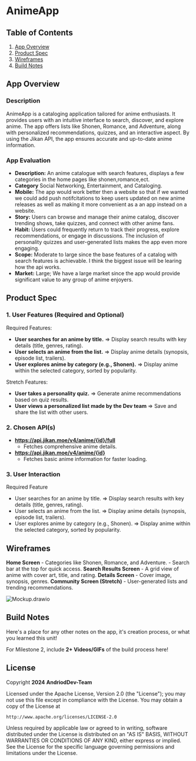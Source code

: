 # **AnimeApp**

## Table of Contents

1. [App Overview](#App-Overview)
1. [Product Spec](#Product-Spec)
1. [Wireframes](#Wireframes)
1. [Build Notes](#Build-Notes)

## App Overview

### Description 

AnimeApp is a cataloging application tailored for anime enthusiasts. It provides users with an intuitive interface to search, discover, and explore anime. The app offers lists like Shonen, Romance, and Adventure, along with personalized recommendations, quizzes, and an interactive aspect. By using the Jikan API, the app ensures accurate and up-to-date anime information.

### App Evaluation

- **Description:** An anime catalogue with search features, displays a few categories in the home pages like shonen,romance,ect.
- **Category** Social Networking, Entertainment, and Cataloging.
- **Mobile:** The app would work better then a website so that if we wanted we could add push notifcitations to keep users updated on new anime releases as well as making it more convenient as a an app instead on a website.
- **Story:** Users can browse and manage their anime catalog, discover trending shows, take quizzes, and connect with other anime fans.
- **Habit:** Users could frequently return to track their progress, explore recommendations, or engage in discussions. The inclusion of personality quizzes and user-generated lists makes the app even more engaging.
- **Scope:** Moderate to large since the base features of a catalog with search features is achievable. I think the biggest issue will be learing how the api works.
- **Market:** Large; We have a large market since the app would provide significant value to any group of anime enjoyers.

## Product Spec

### 1. User Features (Required and Optional)

Required Features:

- **User searches for an anime by title.**
=> Display search results with key details (title, genres, rating).
- **User selects an anime from the list.**
=> Display anime details (synopsis, episode list, trailers).
- **User explores anime by category (e.g., Shonen).**
=> Display anime within the selected category, sorted by popularity.

Stretch Features:

- **User takes a personality quiz.**
=> Generate anime recommendations based on quiz results.
- **User views a personalized list made by the Dev team**
=> Save and share the list with other users.

### 2. Chosen API(s)

- **https://api.jikan.moe/v4/anime/{id}/full**
    - Fetches comprehensive anime details.
- **https://api.jikan.moe/v4/anime/{id}**
    - Fetches basic anime information for faster loading.
  

### 3. User Interaction

Required Feature

- User searches for an anime by title.
    => Display search results with key details (title, genres, rating).
- User selects an anime from the list.
    => Display anime details (synopsis, episode list,         trailers).
- User explores anime by category (e.g., Shonen).
    => Display anime within the selected category, sorted     by popularity.

## Wireframes

**Home Screen**
    - Categories like Shonen, Romance, and Adventure.
    - Search bar at the top for quick access.
**Search Results Screen**
    - A grid view of anime with cover art, title, and rating.
**Details Screen**
    - Cover image, synopsis, genres.
**Community Screen (Stretch)**
    - User-generated lists and trending recommendations.

![Mockup.drawio](https://hackmd.io/_uploads/HJgxsu5zJl.png)



## Build Notes

Here's a place for any other notes on the app, it's creation 
process, or what you learned this unit!  

For Milestone 2, include **2+ Videos/GIFs** of the build process here!

## License

Copyright **2024** **AndriodDev-Team**

Licensed under the Apache License, Version 2.0 (the "License");
you may not use this file except in compliance with the License.
You may obtain a copy of the License at

    http://www.apache.org/licenses/LICENSE-2.0

Unless required by applicable law or agreed to in writing, software
distributed under the License is distributed on an "AS IS" BASIS,
WITHOUT WARRANTIES OR CONDITIONS OF ANY KIND, either express or implied.
See the License for the specific language governing permissions and
limitations under the License.
